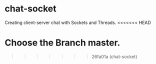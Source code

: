 # chat-socket
Creating client-server chat with Sockets and Threads.
<<<<<<< HEAD

Choose the Branch master.
=======
>>>>>>> 26fa01a (chat-socket)
